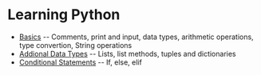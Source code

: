 # Learning Python

* [Basics](Python/basics.py) -- Comments, print and input, data types, arithmetic operations, type convertion, String operations
* [Addional Data Types](Python/lists-tuples-dictionaries.py) -- Lists, list methods, tuples and dictionaries
* [Conditional Statements](Python/conditions.py) -- If, else, elif
